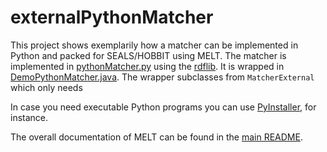 # externalPythonMatcher
This project shows exemplarily how a matcher can be implemented in Python and packed for SEALS/HOBBIT using MELT. The 
matcher is implemented in [pythonMatcher.py](/examples/externalPythonMatcher/oaei-resources/pythonMatcher.py) using  the 
[rdflib](https://github.com/RDFLib/rdflib). It is wrapped in 
[DemoPythonMatcher.java](/de/uni_mannheim/informatik/dws/melt/demomatcher/DemoPythonMatcher.java).
The wrapper subclasses from `MatcherExternal` which only needs 

In case you need executable Python programs you can use [PyInstaller](http://www.pyinstaller.org/), for instance.

The overall documentation of MELT can be found in the [main README](/README.md).